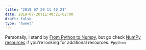 ```yaml
---
title: "2019 07 20 11 40 21"
date: 2019-07-20T11:40:21+02:00
draft: false
type: "tweet"
---
```

Personally, I stand by [From Python to Numpy](http://www.labri.fr/perso/nrougier/from-python-to-numpy/), but go check [NumPy resources](https://brohrer.github.io/numpy_resources.html) if you're looking for additional resources. `#python`
